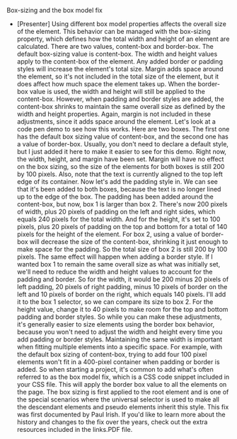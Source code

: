 Box-sizing and the box model fix
- [Presenter] Using different box model properties affects the overall size of the element. This behavior can be managed with the box-sizing property, which defines how the total width and height of an element are calculated. There are two values, content-box and border-box. The default box-sizing value is content-box. The width and height values apply to the content-box of the element. Any added border or padding styles will increase the element's total size. Margin adds space around the element, so it's not included in the total size of the element, but it does affect how much space the element takes up. When the border-box value is used, the width and height will still be applied to the content-box. However, when padding and border styles are added, the content-box shrinks to maintain the same overall size as defined by the width and height properties. Again, margin is not included in these adjustments, since it adds space around the element. Let's look at a code pen demo to see how this works. Here are two boxes. The first one has the default box sizing value of content-box, and the second one has a value of border-box. Usually, you don't need to declare a default style, but I just added it here to make it easier to see for this demo. Right now, the width, height, and margin have been set. Margin will have no effect on the box sizing, so the size of the elements for both boxes is still 200 by 100 pixels. Also, note that the text is currently aligned to the top left edge of its container. Now let's add the padding style in. We can see that it's been added to both boxes, because the text is no longer lined up to the edge of the box. The padding has been added around the content-box, but now, box 1 is larger than box 2. There's now 200 pixels of width, plus 20 pixels of padding on the left and right sides, which equals 240 pixels for the total width. And for the height, it's set to 100 pixels, plus 20 pixels of padding on the top and bottom for a total of 140 pixels for the height of the element. For box 2, using a value of border-box will decrease the size of the content-box, shrinking it just enough to make space for the padding. So the total size of box 2 is still 200 by 100 pixels. The same effect will happen when adding a border style. If I wanted box 1 to remain the same overall size as what was initially set, we'll need to reduce the width and height values to account for the padding and border. So for the width, it would be 200 minus 20 pixels of left padding, 20 pixels of right padding, minus 10 pixels of border on the left and 10 pixels of border on the right, which equals 140 pixels. I'll add it to the box 1 selector, so we can compare its size to box 2. For the height value, change it to 40 pixels to make room for the top and bottom padding and border styles. So while you can make these adjustments, it's generally easier to size elements using the border box behavior, because you won't need to adjust the width and height every time you add padding or border styles. Maintaining the same width is important when fitting multiple elements into a specific space. For example, with the default box sizing of content-box, trying to add four 100 pixel elements won't fit in a 400-pixel container when padding or border is added. So when starting a project, it's common to add what's often referred to as the box model fix, which is a CSS code snippet included in your CSS file. This will apply the border box value to all the elements on the page. The box sizing is first applied to the root element and is one of the special scenarios where the universal selector is used to make all the descendant elements and pseudo elements inherit this style. This fix was first documented by Paul Irish. If you'd like to learn more about the history and changes to the fix over the years, check out the extra resources included in the links.PDF file.